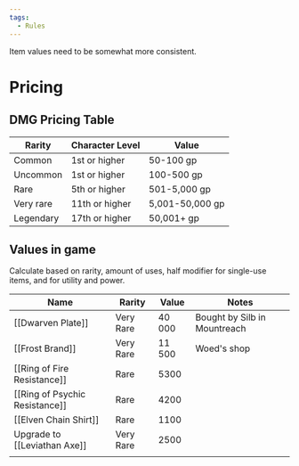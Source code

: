 ```yaml
---
tags:
  - Rules
---
```

Item values need to be somewhat more consistent.
# Pricing
## DMG Pricing Table

| Rarity    | Character Level | Value           |
| --------- | --------------- | --------------- |
| Common    | 1st or higher   | 50-100 gp       |
| Uncommon  | 1st or higher   | 100-500 gp      |
| Rare      | 5th or higher   | 501-5,000 gp    |
| Very rare | 11th or higher  | 5,001-50,000 gp |
| Legendary | 17th or higher  | 50,001+ gp      |
## Values in game
Calculate based on rarity, amount of uses, half modifier for single-use items, and for utility and power.

| Name                           | Rarity    | Value  | Notes                        |
| ------------------------------ | --------- | ------ | ---------------------------- |
| [[Dwarven Plate]]              | Very Rare | 40 000 | Bought by Silb in Mountreach |
| [[Frost Brand]]                | Very Rare | 11 500 | Woed's shop                  |
| [[Ring of Fire Resistance]]    | Rare      | 5300   |                              |
| [[Ring of Psychic Resistance]] | Rare      | 4200   |                              |
| [[Elven Chain Shirt]]          | Rare      | 1100   |                              |
| Upgrade to [[Leviathan Axe]]   | Very Rare | 2500   |                              |
|                                |           |        |                              |
